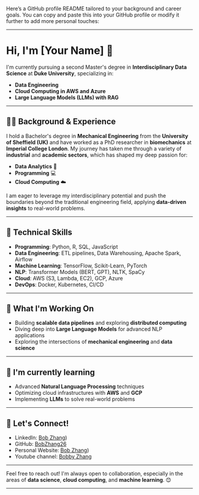 Here’s a GitHub profile README tailored to your background and career goals. You can copy and paste this into your GitHub profile or modify it further to add more personal touches:

---

# Hi, I'm [Your Name] 👋

I'm currently pursuing a second Master's degree in **Interdisciplinary Data Science** at **Duke University**, specializing in:

- **Data Engineering**
- **Cloud Computing in AWS and Azure**
- **Large Language Models (LLMs) with RAG**

---

## 👨‍🔬 Background & Experience

I hold a Bachelor's degree in **Mechanical Engineering** from the **University of Sheffield (UK)** and have worked as a PhD researcher in **biomechanics** at **Imperial College London**. My journey has taken me through a variety of **industrial** and **academic sectors**, which has shaped my deep passion for:

- **Data Analytics** 🧠
- **Programming** 💻
- **Cloud Computing** ☁️

I am eager to leverage my interdisciplinary potential and push the boundaries beyond the traditional engineering field, applying **data-driven insights** to real-world problems.

---

## 🔧 Technical Skills

- **Programming**: Python, R, SQL, JavaScript
- **Data Engineering**: ETL pipelines, Data Warehousing, Apache Spark, Airflow
- **Machine Learning**: TensorFlow, Scikit-Learn, PyTorch
- **NLP**: Transformer Models (BERT, GPT), NLTK, SpaCy
- **Cloud**: AWS (S3, Lambda, EC2), GCP, Azure
- **DevOps**: Docker, Kubernetes, CI/CD

---

## 🚀 What I'm Working On

- Building **scalable data pipelines** and exploring **distributed computing**
- Diving deep into **Large Language Models** for advanced NLP applications
- Exploring the intersections of **mechanical engineering** and **data science**

---

## 🌱 I'm currently learning

- Advanced **Natural Language Processing** techniques
- Optimizing cloud infrastructures with **AWS** and **GCP**
- Implementing **LLMs** to solve real-world problems

---

## 🤝 Let's Connect!

- LinkedIn: [Bob Zhang](https://www.linkedin.com/in/bobzhang26/))
- GitHub: [BobZhang26](https://github.com/BobZhang26)
- Personal Website: [Bob Zhang](https://bobzhangzz.gitlab.io/mystaticwebsite/))
- Youtube channel: [Bobby Zhang](https://www.youtube.com/@bobbyzhang9455)

---

Feel free to reach out! I'm always open to collaboration, especially in the areas of **data science**, **cloud computing**, and **machine learning**. 😊

---
